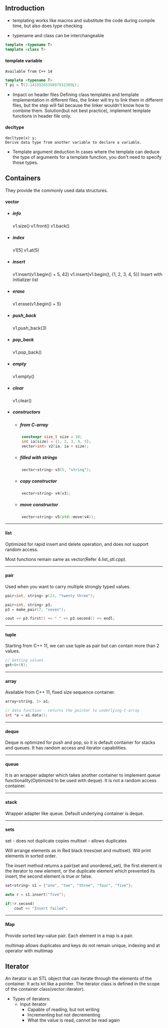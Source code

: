 ## Introduction

* templating works like macros and substitute the code during compile time, but also does type checking

* typename and class can be interchangeable
```c++
template <typename T>
template <class T>
```

#### template variable
    Available from C++ 14
```c++
template <typename T>
T pi = T(3.1415926535897932385L);
```

* Impact on header files
Defining class templates and template implementation in different files, the linker will try to link them in different files, but the step will fail because the linker wouldn't know how to combine them. Solution(but not best practice), implement template functions in header file only.

#### decltype
    decltype(x) y;
    Derive data type from another variable to declare a variable.

* Template argument deduction
    In cases where the template can deduce the type of arguments for a template function, you don't need to specify those types.


## Containers

They provide the commonly used data structures.

#### vector
* ##### info
    v1.size()
    v1.front()
    v1.back()

* ##### index
    v1[5]
    v1.at(5)

* ##### insert
    v1.insert(v1.begin() + 5, 42)
    v1.insert(v1.begin(), {1, 2, 3, 4, 5})      Insert with initializer list

* ##### erase
    v1.erase(v1.begin() + 5)

* ##### push_back
    v1.push_back(3)    

* ##### pop_back
    v1.pop_back()

* ##### empty
    v1.empty()

* ##### clear
    v1.clear()


* ##### constructors
    * ##### from C-array
    ```c++
        constexpr size_t size = 10;
        int ia[size] = {1, 2, 3, 4, 5};
        vector<int> v2(ia, ia + size);
    ```

    * ##### filled with strings
    ```c++
        vector<string> v3(5, "string");
    ```

    * ##### copy constructor
    ```c++
        vector<string> v4(v3);
    ```

    * ##### move constructor
    ```c++
        vector<string> v5(std::move(v4));
    ```


___
#### list

Optimized for rapid insert and delete operation, and does not support random access.

Most functions remain same as vector(Refer 4.list_stl.cpp).


___
#### pair

Used when you want to carry multiple strongly typed values.
```c++
pair<int, string> p(23, "twenty three");

pair<int, string> p3;
p3 = make_pair(7, "seven");

cout << p3.first() << " " << p3.second() << endl;
```

___
#### tuple

Starting from C++ 11, we can use tuple as pair but can contain more than 2 values.

```c++
// Getting values
get<0>(t);
```

___
#### array

Available from C++ 11, fixed size sequence container.
```c++
array<string, 5> a1;

// data function - returns the pointer to underlying C-array
int *a = a1.data();
```

___
#### deque

Deque is optimized for push and pop, so it is default container for stacks and queues. It has random access and iterator capabilities.


___
#### queue

It is an wrapper adapter which takes another container to implement queue functionality(Optimized to be used with deque). It is not a random access container.


___
#### stack

Wrapper adapter like queue. Default underlying container is deque.


---
#### sets
set - does not duplicate copies
multiset - allows duplicates

Will arrange elements as in Red black trees(set and multiset). Will print elements in sorted order.

The insert method returns a pair(set and unordered_set), the first element is the iterator to new element, or the duplicate element which prevented its insert, the second element is true or false.

```c++
set<string> s1 = {"one", "two", "three", "four", "five"};

auto r = s1.insert("five");

if(!r.second)
    cout << "Insert failed";
```


___
#### Map
Provide sorted key-value pair. Each element in a map is a pair.

multimap allows duplicates and keys do not remain unique, indexing and at operator with multimap


## Iterator

An iterator is an STL object that can iterate through the elements of the container. It acts lot like a pointer. The iterator class is defined in the scope of the container class(vector<int>::iterator).

* Types of iterators:
    - Input iterator
        * Capable of reading, but not writing
        * Incrementing but not decrementing
        * What the value is read, cannot be read again